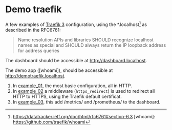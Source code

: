 # Demo traefik

A few examples of [Traefik 3] configuration, using the *.localhost[^1] as
described in the RFC6761:
> Name resolution APIs and libraries SHOULD recognize localhost names as special
> and SHOULD always return the IP loopback address for address queries

The dashboard should be accessible at http://dashboard.localhost.

The demo app ([whoami]), should be accessible at http://demotraefik.localhost.

1) In [example_01](./example_01), the most basic configuration, all in HTTP.
1) In [example_02](./example_02) a middleware (`https_redirect`) is used to 
   redirect all HTTP to HTTPS, using the Traefik default certificat.
1) In [example_03](./example_03), this add /metrics/ and /prometheus/ to the
   dashboard.


[Traefik 3]: https://github.com/traefik/traefik/releases/tag/v3.1.0
[^1]: https://datatracker.ietf.org/doc/html/rfc6761#section-6.3
[whoami]: https://github.com/traefik/whoami
